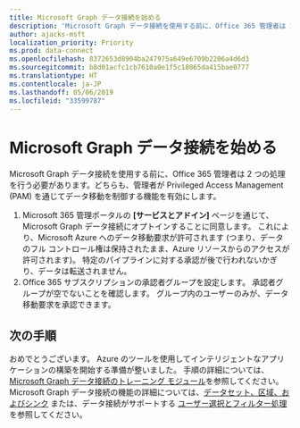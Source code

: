 ```yaml
---
title: Microsoft Graph データ接続を始める
description: 'Microsoft Graph データ接続を使用する前に、Office 365 管理者は 2 つの処理を行う必要があります。どちらも、管理者が Privileged Access Management (PAM) を通じてデータ移動を制御する機能を有効にします。 '
author: ajacks-msft
localization_priority: Priority
ms.prod: data-connect
ms.openlocfilehash: 8372653d8904ba247975a649e6709b2206a4d6d3
ms.sourcegitcommit: b8d01acfc1cb7610a0e1f5c18065da415bae0777
ms.translationtype: HT
ms.contentlocale: ja-JP
ms.lasthandoff: 05/06/2019
ms.locfileid: "33599787"
---
```

# <a name="get-started-with-microsoft-graph-data-connect"></a>Microsoft Graph データ接続を始める

Microsoft Graph データ接続を使用する前に、Office 365 管理者は 2 つの処理を行う必要があります。どちらも、管理者が Privileged Access Management (PAM) を通じてデータ移動を制御する機能を有効にします。 

1. Microsoft 365 管理ポータルの **[サービスとアドイン]** ページを通じて、Microsoft Graph データ接続にオプトインすることに同意します。 これにより、Microsoft Azure へのデータ移動要求が許可されます (つまり、データのフル コントロール権は保持されたまま、Azure リソースからのアクセスが許可されます)。 特定のパイプラインに対する承認が後で行われないかぎり、データは転送されません。
2. Office 365 サブスクリプションの承認者グループを設定します。 承認者グループが空でないことを確認します。 グループ内のユーザーのみが、データ移動要求を承認できます。

## <a name="next-steps"></a>次の手順

おめでとうございます。 Azure のツールを使用してインテリジェントなアプリケーションの構築を開始する準備が整いました。 手順の詳細については、[Microsoft Graph データ接続のトレーニング モジュール](https://github.com/microsoftgraph/msgraph-training-dataconnect/blob/master/Lab.md)を参照してください。 Microsoft Graph データ接続の機能の詳細については、[データセット、区域、およびシンク](/concepts/data-connect-datasets.md) または、データ接続がサポートする [ユーザー選択とフィルター処理](/concepts/data-connect-filtering.md)を参照してください。 
